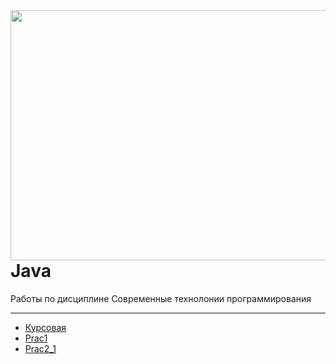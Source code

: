 <img src=http://ramki-photoshop.ru/oforml/oformlenie-27.png width="600" height="400" align="left"/>

# Java
 Работы по дисциплине Современные технолонии программирования
***
* [Курсовая](https://github.com/kotova0420/Java/tree/main/Курсовая)
* [Prac1](https://github.com/kotova0420/Java/tree/main/Prac1)
* [Prac2_1](https://github.com/kotova0420/Java/tree/main/Prac2_1)

